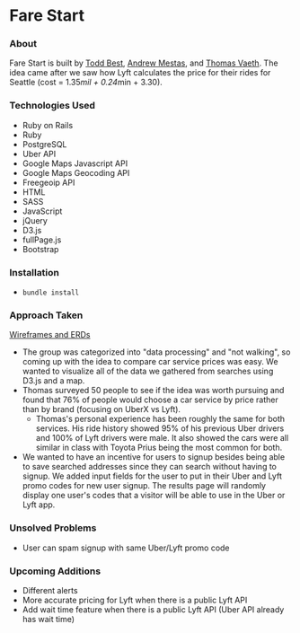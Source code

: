 # Fare Start
### About
Fare Start is built by [Todd Best](https://github.com/toddbest2004), [Andrew Mestas](https://github.com/andrew-mestas), and [Thomas Vaeth](https://github.com/thomasvaeth). The idea came after we saw how Lyft calculates the price for their rides for Seattle (cost = 1.35*mil + 0.24*min + 3.30).

### Technologies Used
* Ruby on Rails
* Ruby
* PostgreSQL
* Uber API
* Google Maps Javascript API
* Google Maps Geocoding API
* Freegeoip API
* HTML
* SASS
* JavaScript
* jQuery
* D3.js
* fullPage.js
* Bootstrap

### Installation
* ````bundle install````

### Approach Taken
[Wireframes and ERDs](https://github.com/thomasvaeth/ga-rails/tree/master/screenshots)
* The group was categorized into "data processing" and "not walking", so coming up with the idea to compare car service prices was easy. We wanted to visualize all of the data we gathered from searches using D3.js and a map.
* Thomas surveyed 50 people to see if the idea was worth pursuing and found that 76% of people would choose a car service by price rather than by brand (focusing on UberX vs Lyft).
  - Thomas's personal experience has been roughly the same for both services. His ride history showed 95% of his previous Uber drivers and 100% of Lyft drivers were male. It also showed the cars were all similar in class with Toyota Prius being the most common for both.
* We wanted to have an incentive for users to signup besides being able to save searched addresses since they can search without having to signup. We added input fields for the user to put in their Uber and Lyft promo codes for new user signup. The results page will randomly display one user's codes that a visitor will be able to use in the Uber or Lyft app.


### Unsolved Problems
* User can spam signup with same Uber/Lyft promo code

### Upcoming Additions
* Different alerts
* More accurate pricing for Lyft when there is a public Lyft API
* Add wait time feature when there is a public Lyft API (Uber API already has wait time)
